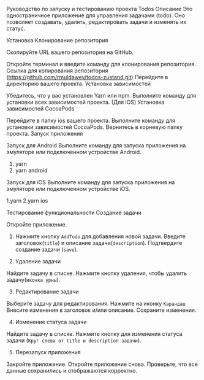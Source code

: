 Руководство по запуску и тестированию проекта Todos
Описание
Это одностраничное приложение для управления задачами (todo). Оно позволяет создавать, удалять, редактировать задачи и изменять их статус.

Установка
Клонирование репозитория

Скопируйте URL вашего репозитория на GitHub.

Откройте терминал и введите команду для клонирования репозитория.
Ссылка для копирования репозитория (https://github.com/rmuldawev/todos-zustand.git)
Перейдите в директорию вашего проекта.
Установка зависимостей

Убедитесь, что у вас установлен Yarn или npm.
Выполните команду для установки всех зависимостей проекта.
(Для iOS) Установка зависимостей CocoaPods

Перейдите в папку ios вашего проекта.
Выполните команду для установки зависимостей CocoaPods.
Вернитесь в корневую папку проекта.
Запуск приложения

Запуск для Android
Выполните команду для запуска приложения на эмуляторе или подключенном устройстве Android.

1. yarn
2. yarn android

Запуск для iOS
Выполните команду для запуска приложения на эмуляторе или подключенном устройстве iOS.

1.yarn
2.yarn ios


Тестирование функциональности
Создание задачи

Откройте приложение.

1. Нажмите кнопку `AddTodo` для добавления новой задачи.
Введите заголовок(`title`) и описание задачи(`description`).
Подтвердите создание задачи (`save`).

2. Удаление задачи

Найдите задачу в списке.
Нажмите кнопку удаления, чтобы удалить задачу(`иконка урны`).

3. Редактирование задачи

Выберите задачу для редактирования.
Нажмите на иконку `Карандаш`
Внесите изменения в заголовок и/или описание.
Сохраните изменения.

4. Изменение статуса задачи

Найдите задачу в списке.
Нажмите кнопку для изменения статуса задачи (`Круг слева от title и description задачи`).

5. Перезапуск приложения

Закройте приложение.
Откройте приложение снова.
Проверьте, что все данные сохранились и отображаются корректно.

